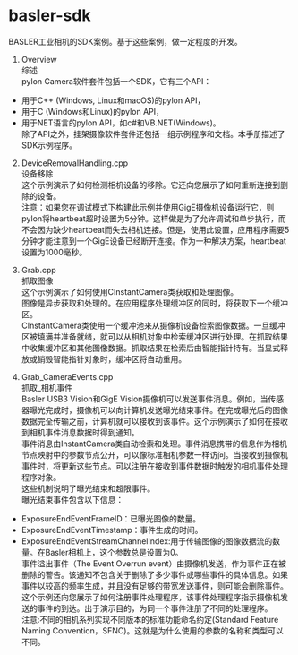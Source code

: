 # basler-sdk  
BASLER工业相机的SDK案例。基于这些案例，做一定程度的开发。  

1. Overview  
综述  
pylon Camera软件套件包括一个SDK，它有三个API：  
* 用于C++ (Windows, Linux和macOS)的pylon API，  
* 用于C (Windows和Linux)的pylon API，  
* 用于NET语言的pylon API，如c#和VB.NET(Windows)。  
除了API之外，挂架摄像软件套件还包括一组示例程序和文档。本手册描述了SDK示例程序。  

2. DeviceRemovalHandling.cpp   
设备移除  
这个示例演示了如何检测相机设备的移除。它还向您展示了如何重新连接到删除的设备。  
注意：如果您在调试模式下构建此示例并使用GigE摄像机设备运行它，则pylon将heartbeat超时设置为5分钟。这样做是为了允许调试和单步执行，而不会因为缺少heartbeat而失去相机连接。但是，使用此设置，应用程序需要5分钟才能注意到一个GigE设备已经断开连接。作为一种解决方案，heartbeat设置为1000毫秒。  

3. Grab.cpp  
抓取图像  
这个示例演示了如何使用CInstantCamera类获取和处理图像。  
图像是异步获取和处理的。在应用程序处理缓冲区的同时，将获取下一个缓冲区。  
CInstantCamera类使用一个缓冲池来从摄像机设备检索图像数据。一旦缓冲区被填满并准备就绪，就可以从相机对象中检索缓冲区进行处理。在抓取结果中收集缓冲区和其他图像数据。抓取结果在检索后由智能指针持有。当显式释放或销毁智能指针对象时，缓冲区将自动重用。  

4. Grab_CameraEvents.cpp  
抓取_相机事件  
Basler USB3 Vision和GigE Vision摄像机可以发送事件消息。例如，当传感器曝光完成时，摄像机可以向计算机发送曝光结束事件。在完成曝光后的图像数据完全传输之前，计算机就可以接收到该事件。这个示例演示了如何在接收到相机事件消息数据时得到通知。  
事件消息由InstantCamera类自动检索和处理。事件消息携带的信息作为相机节点映射中的参数节点公开，可以像标准相机参数一样访问。当接收到摄像机事件时，将更新这些节点。可以注册在接收到事件数据时触发的相机事件处理程序对象。  
这些机制说明了曝光结束和超限事件。  
曝光结束事件包含以下信息：  
* ExposureEndEventFrameID：已曝光图像的数量。  
* ExposureEndEventTimestamp：事件生成的时间。  
* ExposureEndEventStreamChannelIndex:用于传输图像的图像数据流的数量。在Basler相机上，这个参数总是设置为0。  
事件溢出事件（The Event Overrun event）由摄像机发送，作为事件正在被删除的警告。该通知不包含关于删除了多少事件或哪些事件的具体信息。如果事件以较高的频率生成，并且没有足够的带宽发送事件，则可能会删除事件。  
这个示例还向您展示了如何注册事件处理程序，该事件处理程序指示摄像机发送的事件的到达。出于演示目的，为同一个事件注册了不同的处理程序。  
注意:不同的相机系列实现不同版本的标准功能命名约定(Standard Feature Naming  Convention，SFNC)。这就是为什么使用的参数的名称和类型可以不同。  
